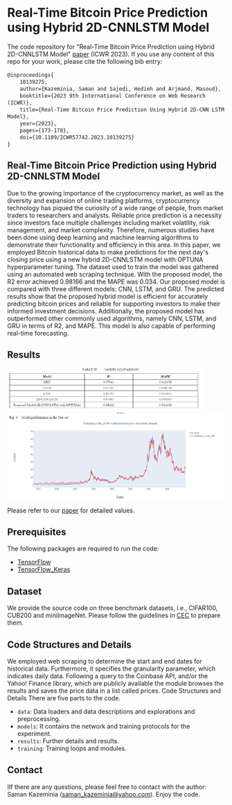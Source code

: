 # Real-Time Bitcoin Price Prediction using Hybrid 2D-CNNLSTM Model

The code repository for "Real-Time Bitcoin Price Prediction using Hybrid 2D-CNNLSTM Model" [paper](https://ieeexplore.ieee.org/abstract/document/10139275/) (ICWR 2023). If you use any content of this repo for your work, please cite the following bib entry:
  
    @inproceedings{
        10139275,
        author={Kazeminia, Saman and Sajedi, Hedieh and Arjmand, Masoud},
        booktitle={2023 9th International Conference on Web Research (ICWR)}, 
        title={Real-Time Bitcoin Price Prediction Using Hybrid 2D-CNN LSTM Model}, 
        year={2023},
        pages={173-178},
        doi={10.1109/ICWR57742.2023.10139275}
    }


## Real-Time Bitcoin Price Prediction using Hybrid 2D-CNNLSTM Model

Due to the growing importance of the cryptocurrency market, as well as the diversity and expansion of online trading platforms, cryptocurrency technology has piqued the curiosity of a wide range of people, from market traders to researchers and analysts. Reliable price prediction is a necessity since investors face multiple challenges including market volatility, risk management, and market complexity. Therefore, numerous studies have been done using deep learning and machine learning algorithms to demonstrate their functionality and efficiency in this area. In this paper, we employed Bitcoin historical data to make predictions for the next day's closing price using a new hybrid 2D-CNNLSTM model with OPTUNA hyperparameter tuning. The dataset used to train the model was gathered using an automated web scraping technique. With the proposed model, the R2 error achieved 0.98166 and the MAPE was 0.034. Our proposed model is compared with three different models: CNN, LSTM, and GRU. The predicted results show that the proposed hybrid model is efficient for accurately predicting bitcoin prices and reliable for supporting investors to make their informed investment decisions. Additionally, the proposed model has outperformed other commonly used algorithms, namely CNN, LSTM, and GRU in terms of R2, and MAPE. This model is also capable of performing real-time forecasting.


## Results
<img src='results/tbl3.png' style="align-self: center" width='450' height='100'>
<img src='results/fig4.png' width='900' height='200'>

Please refer to our [paper](https://ieeexplore.ieee.org/abstract/document/10139275/) for detailed values.

## Prerequisites

The following packages are required to run the code:

- [TensorFlow](https://www.tensorflow.org/resources/libraries-extensions)
- [TensorFlow_Keras](https://www.tensorflow.org/guide/keras)



## Dataset
We provide the source code on three benchmark datasets, i.e., CIFAR100, CUB200 and miniImageNet. Please follow the guidelines in [CEC](https://github.com/icoz69/CEC-CVPR2021) to prepare them.


## Code Structures and Details
We employed web scraping to determine the start and end dates for historical data. Furthermore, it specifies the granularity parameter, which indicates daily data. Following a query to the Coinbase API, and/or the Yahoo! Finance library, which are publicly available the module browses the results and saves the price data in a list called prices. 
Code Structures and Details
There are five parts to the code.
  - `data`: Data loaders and data descriptions and explorations and preprocessing.
  - `models`: It contains the network and training protocols for the experiment.
  - `results`: Further details and results.
  - `training`: Training loops and modules.
    
## Contact 
IIf there are any questions, please feel free to contact with the author: Saman Kazeminia (saman_kazeminia@yahoo.com). Enjoy the code.




